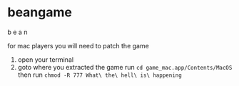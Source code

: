 # beangame
b e a n

for mac players you will need to patch the game
1. open your terminal
2. goto where you extracted the game
run `cd game_mac.app/Contents/MacOS`
then run `chmod -R 777 What\ the\ hell\ is\ happening`
